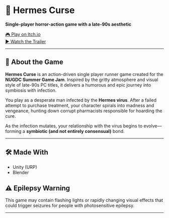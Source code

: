 # 🧬 Hermes Curse  
**Single-player horror-action game with a late-90s aesthetic**

[🎮 Play on Itch.io](https://velzewu1.itch.io/hermes-curse)  
[▶️ Watch the Trailer](https://www.youtube.com/watch?v=BSHImIQD0iU)

---

## 📖 About the Game

**Hermes Curse** is an action-driven single player runner game created for the **NUGDC Summer Game Jam**. Inspired by the gritty atmosphere and visual style of late-90s PC titles, it delivers a humorous and epic journey into symbiosis with infection.

You play as a desperate man infected by the **Hermes virus**. After a failed attempt to purchase treatment, your character spirals into madness and vengeance, hunting down corrupt pharmacists responsible for hoarding the cure.

As the infection mutates, your relationship with the virus begins to evolve—forming a **symbiotic (and not entirely consensual)** bond.

---

## 🛠️ Made With

- Unity (URP)  
- Blender  

## ⚠️ Epilepsy Warning

This game may contain flashing lights or rapidly changing visual effects that could trigger seizures for people with photosensitive epilepsy.

---
